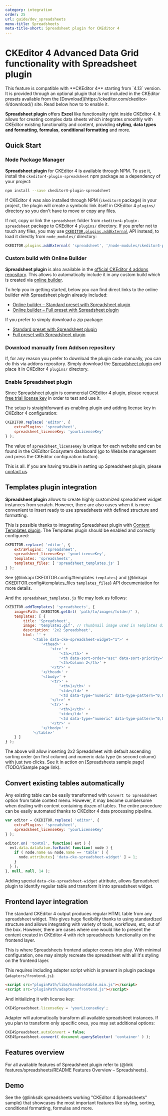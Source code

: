 ```yaml
---
category: integration
order: 25
url: guide/dev_spreadsheets
menu-title: Spreadsheets
meta-title-short: Spreadsheet plugin for CKEditor 4
---
```

<!--
Copyright (c) 2003-2019, CKSource - Frederico Knabben. All rights reserved.
For licensing, see LICENSE.md.
-->

# CKEditor 4 Advanced Data Grid functionality with Spreadsheet plugin

<info-box info="">
	This feature is compatible with **CKEditor 4** starting from `4.13` version. It is provided through an optional plugin that is not included in the CKEditor presets available from the [Download](https://ckeditor.com/ckeditor-4/download/) site. Read below how to to enable it.
</info-box>

**Spreadsheet plugin** offers **Excel** like functionality right inside CKEditor 4. It allows for creating complex data sheets which integrates smoothly with CKEditor existing functionality and content, providing **styling**, **data types and formatting**, **formulas**, **conditional formatting** and more.

## Quick Start

### Node Package Manager

**Spreadsheet plugin** for CKEditor 4 is available through NPM. To use it, install the `ckeditor4-plugin-spreadsheet` npm package as a dependency of your project:

```bash
npm install --save ckeditor4-plugin-spreadsheet
```

If CKEditor 4 was also installed through NPM (`ckeditor4` package) in your project, the plugin will create a symbolic link itself in CKEditor 4 `plugins/` directory so you don't have to move or copy any files.

If not, copy or link the `spreadsheet` folder from `ckeditor4-plugin-spreadsheet` package to CKEditor 4 `plugins/` directory. If you prefer not to touch any files, you may use [`CKEDITOR.plugins.addExternal`](https://ckeditor.com/docs/ckeditor4/latest/api/CKEDITOR_plugins.html#method-addExternal) API instead, to load it directly from `node_modules/` directory:

```js
CKEDITOR.plugins.addExternal( 'spreadsheet', '/node-modules/ckeditor4-plugin-spreadsheet/spreadsheet/' );
```

### Custom build with Online Builder

**Spreadsheet plugin** is also available in the [official CKEditor 4 addons repository](https://ckeditor.com/cke4/addons/plugins/all). This allows to automatically include it in any custom build which is created via [online builder](https://ckeditor.com/cke4/builder).

To help you in getting started, below you can find direct links to the online builder with Spreadsheet plugin already included:

 * [Online builder &ndash; Standard preset with Spreadsheet plugin](https://ckeditor.com/builder/TODO)
 * [Online builder &ndash; Full preset with Spreadsheet plugin](https://ckeditor.com/builder/TODO)

If you prefer to simply download a zip package:

 * [Standard preset with Spreadsheet plugin](https://ckeditor.com/builder/download/TODO)
 * [Full preset with Spreadsheet plugin](https://ckeditor.com/builder/download/TODO)

### Download manually from Addson repository

If, for any reason you prefer to download the plugin code manually, you can do this via addons repository. Simply download the [Spreadsheet plugin](https://ckeditor.com/cke4/addon/spreadsheet) and place it in CKEditor 4 `plugins/` directory.

### Enable Spreadsheet plugin

<info-box info="">
	Since Spreadsheet plugin is commercial CKEditor 4 plugin, please request <a href="https://orders.ckeditor.com/trial/cke4-spreadsheets">free trial license key</a> in order to test and use it.
</info-box>

The setup is straightforward as enabling plugin and adding license key in CKEditor 4 configuration:

```js
CKEDITOR.replace( 'editor', {
    extraPlugins: 'spreadsheet',
    spreadsheet_licenseKey: 'yourLicenseKey'
} );
```

The value of `spreadsheet_licenseKey` is unique for each website and can be found in the CKEditor Ecosystem dashboard (go to Website management and press the CKEditor configuration button).

This is all. If you are having trouble in setting up Spreadsheet plugin, please [contact us](https://ckeditor.com/contact/).

## Templates plugin integration

**Spreadsheet plugin** allows to create highly customized spreadsheet widget instances from scratch. However, there are also cases when it is more convenient to insert ready to use spreadsheets with defined structure and formatting.

This is possible thanks to integrating Spreadsheet plugin with [Content Templates plugin](https://ckeditor.com/cke4/addon/templates). The Templates plugin should be enabled and correctly configured:

```js
CKEDITOR.replace( 'editor', {
    extraPlugins: 'spreadsheet',
    spreadsheet_licenseKey: 'yourLicenseKey',
    templates: 'spreadsheets',
    templates_files: [ 'spreadsheet_templates.js' ]
} );
```

See {@linkapi CKEDITOR.config#templates `templates`} and {@linkapi CKEDITOR.config#templates_files `templates_files`} API documentation for more details.

And the `spreadsheet_templates.js` file may look as follows:

```js
CKEDITOR.addTemplates( 'spreadsheets', {
    imagesPath: CKEDITOR.getUrl( 'path/to/images/folder/' ),
    templates: [ {
        title: 'Spreadsheet',
        image: 'template1.gif', // Thumbnail image used in Templates dialog.
        description: '2x2 Spreadsheet',
        html: '' +
            '<table data-cke-spreadsheet-widget="1">' +
                '<thead>' +
                    '<tr>' +
                        '<th></th>' +
                        '<th data-sort-order="asc" data-sort-priority="0">Column 1</th>' +
                        '<th>Column 2</th>' +
                    '</tr>' +
                '</thead>' +
                '<tbody>' +
                    '<tr>' +
                        '<th>1</th>' +
                        '<td></td>' +
                        '<td data-type="numeric" data-type-pattern="0,0.00"></td>' +
                    '</tr>' +
                    '<tr>' +
                        '<th>2</th>' +
                        '<td></td>' +
                        '<td data-type="numeric" data-type-pattern="0,0.00"></td>' +
                    '</tr>' +
                '</tbody>' +
            '</table>'
    } ]
} );
```

The above will allow inserting 2x2 Spreadsheet with default ascending sorting order (on first column) and numeric data type (in second column) with just two clicks. See it in action on [Spreadsheets sample page](TODO//Sample page link).

## Convert existing tables automatically

Any existing table can be easily transformed with `Convert to Spreadsheet` option from table context menu. However, it may become cumbersome when dealing with content containing dozen of tables. The entire procedure can be easily automated thanks to CKEditor 4 data processing pipeline.


```js
var editor = CKEDITOR.replace( 'editor', {
    extraPlugins: 'spreadsheet',
    spreadsheet_licenseKey: 'yourLicenseKey'
} );

editor.on( 'toHtml', function( evt ) {
  evt.data.dataValue.forEach( function( node ) {
    if ( node.name && node.name == 'table' ) {
      node.attributes[ 'data-cke-spreadsheet-widget' ] = 1;
    }
  } );
}, null, null, 14 );
```

Adding special `data-cke-spreadsheet-widget` attribute, allows Spreadsheet plugin to identify regular table and transform it into spreadsheet widget.

## Frontend layer integration

The standard CKEditor 4 output produces regular HTML table from any spreadsheet widget. This gives huge flexibility thanks to using standardized structure and allows integrating with variety of tools, workflows, etc, out of the box. However, there are cases where one would like to present the content created in CKEditor 4 with rich spreadsheets functionality on the frontend layer.

This is where Spreadsheets frontend adapter comes into play. With minimal configuration, one may simply recreate the spreadsheet with all it's styling on the frontend layer.

This requires including adapter script which is present in plugin package (`adapters/frontend.js`):

```html
<script src="pluginPath/libs/handsontable.min.js"></script>
<script src="pluginPath/adapters/frontend.js"></script>
```

And initializing it with license key:

```js
CKE4Spreadsheet.licenseKey = 'yourLicenseKey';
```

Adapter will automatically transform all available spreadsheet instances. If you plan to transform only specific ones, you may set additional options:

```js
CKE4Spreadsheet.autoConvert = false;
CKE4Spreadsheet.convert( document.querySelector( 'container' ) );
```

## Features overview

For all available features of Spreadsheet plugin refer to {@link features/spreadsheets/README Features Overview – Spreadsheets}.

## Demo

See the {@linksdk spreadsheets working "CKEditor 4 Spreadsheets" sample} that showcases the most important features like styling, sorting, conditional formatting, formulas and more.
